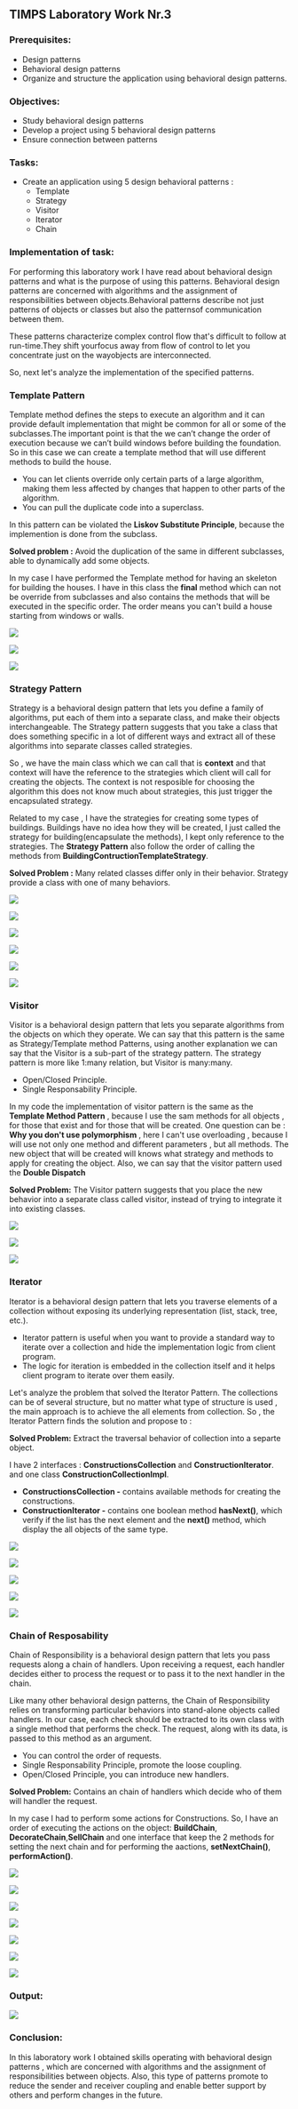## TIMPS Laboratory Work Nr.3


### Prerequisites:
  - Design patterns
  - Behavioral design patterns
  - Organize and structure the application using behavioral design patterns.

### Objectives:
  - Study behavioral design patterns
  - Develop a project using 5 behavioral design patterns
  - Ensure connection between patterns
 
 ### Tasks: 
 -  Create an application using 5 design behavioral patterns : 
    - Template
    - Strategy
    - Visitor
    - Iterator
    - Chain 
    
 ### Implementation of task: 
 For performing this laboratory work I have read about behavioral design patterns and what is the purpose of using this patterns. Behavioral design patterns are concerned with algorithms and the assignment of responsibilities between objects.Behavioral patterns describe not just patterns of objects or classes but also the patternsof communication between them. 
 
 These patterns characterize complex control flow that's difficult to follow at run-time.They shift yourfocus away from flow of control to let you concentrate just on
the wayobjects are interconnected.

So, next let's analyze the implementation of the specified patterns.

### Template Pattern

Template method defines the steps to execute an algorithm and it can provide default implementation that might be common for all or some of the subclasses.The important point is that the we can’t change the order of execution because we can’t build windows before building the foundation. So in this case we can create a template method that will use different methods to build the house.

- You can let clients override only certain parts of a large algorithm, making them less affected by changes that happen to other parts of the algorithm. 
-  You can pull the duplicate code into a superclass.

In this pattern can be violated the **Liskov Substitute Principle**, because the implemention is done from the subclass.

**Solved problem :** Avoid the duplication of the same in different subclasses, able to dynamically add some objects.


In my case I have performed the Template method for having an skeleton for building the houses. I have in this class the **final** method which can not be override from subclasses and also contains the methods that will be executed in the specific order. The order means you can't build a house starting from windows or walls.

![](https://github.com/gzaharia/TIMPS/blob/master/lab3_tmps/lab3_tmps/Screens/template_structure.PNG) 

![](https://github.com/gzaharia/TIMPS/blob/master/lab3_tmps/lab3_tmps/Screens/template_real_example.PNG)

![](https://github.com/gzaharia/TIMPS/blob/master/lab3_tmps/lab3_tmps/Screens/template.PNG)

### Strategy Pattern

Strategy is a behavioral design pattern that lets you define a family of algorithms, put each of them into a separate class, and make their objects interchangeable. The Strategy pattern suggests that you take a class that does something specific in a lot of different ways and extract all of these algorithms into separate classes called strategies.

So , we have the main class which we can call that is **context** and that context will have the reference to the strategies which client will call for creating the objects. The context is not resposible for choosing the algorithm this does not know much about strategies, this just trigger the encapsulated strategy.

Related to my case , I have the strategies for creating some types of buildings. Buildings have no idea how they will be created, I just called the strategy for building(encapsulate the methods), I kept only reference to the strategies. The **Strategy Pattern** also follow the order of calling the methods from **BuildingContructionTemplateStrategy**.

**Solved Problem :** Many related classes differ only in their behavior. Strategy provide a class with one of many behaviors.

![](https://github.com/gzaharia/TIMPS/blob/master/lab3_tmps/lab3_tmps/Screens/strategy_structure.PNG)

![](https://github.com/gzaharia/TIMPS/blob/master/lab3_tmps/lab3_tmps/Screens/strategy_real_example.PNG)

![](https://github.com/gzaharia/TIMPS/blob/master/lab3_tmps/lab3_tmps/Screens/strategy_1.PNG)

![](https://github.com/gzaharia/TIMPS/blob/master/lab3_tmps/lab3_tmps/Screens/strategy_2.PNG)

![](https://github.com/gzaharia/TIMPS/blob/master/lab3_tmps/lab3_tmps/Screens/strategy_injection.PNG)

![](https://github.com/gzaharia/TIMPS/blob/master/lab3_tmps/lab3_tmps/Screens/apply_strategy.PNG)

### Visitor

Visitor is a behavioral design pattern that lets you separate algorithms from the objects on which they operate. We can say that this pattern is the same as Strategy/Template method Patterns, using another explanation we can say that the Visitor is a sub-part of the strategy pattern. The strategy pattern is more like 1:many relation, but Visitor is many:many.

- Open/Closed Principle.
- Single Responsability Principle.

In my code the implementation of visitor pattern is the same as the **Template Method Pattern** , because I use the sam methods for all objects , for those that exist and for those that will be created. One question can be : **Why you don't use polymorphism** , here I can't use overloading , because I will use not only one method and different parameters , but all methods. The new object that will be created will knows what strategy and methods to apply for creating the object. Also, we can say that the visitor pattern used the **Double Dispatch**

**Solved Problem:** The Visitor pattern suggests that you place the new behavior into a separate class called visitor, instead of trying to integrate it into existing classes.

![](https://github.com/gzaharia/TIMPS/blob/master/lab3_tmps/lab3_tmps/Screens/visitor_structure.PNG)

![](https://github.com/gzaharia/TIMPS/blob/master/lab3_tmps/lab3_tmps/Screens/visitor_real_example.PNG)

![](https://github.com/gzaharia/TIMPS/blob/master/lab3_tmps/lab3_tmps/Screens/visitor.PNG)

### Iterator

Iterator is a behavioral design pattern that lets you traverse elements of a collection without exposing its underlying representation (list, stack, tree, etc.).

- Iterator pattern is useful when you want to provide a standard way to iterate over a collection and hide the implementation logic from client program.
- The logic for iteration is embedded in the collection itself and it helps client program to iterate over them easily.

Let's analyze the problem that solved the Iterator Pattern. The collections can be of several structure, but no matter what type of structure is used , the main approach is to achieve the all elements from collection. So , the Iterator Pattern finds the solution and propose to :

**Solved Problem:** Extract the traversal behavior of collection into a separte object.

I have 2 interfaces : **ConstructionsCollection** and **ConstructionIterator**. and one class **ConstructionCollectionImpl**.

- **ConstructionsCollection -** contains available methods for creating the constructions.
- **ConstructionIterator -** contains one boolean method **hasNext()**, which verify if the list has the next element and the **next()** method, which display the all objects of the same type.

![](https://github.com/gzaharia/TIMPS/blob/master/lab3_tmps/lab3_tmps/Screens/Iterator_structure.PNG)

![](https://github.com/gzaharia/TIMPS/blob/master/lab3_tmps/lab3_tmps/Screens/Iterator_real_example.PNG)

![](https://github.com/gzaharia/TIMPS/blob/master/lab3_tmps/lab3_tmps/Screens/iterator_1_interface.PNG)

![](https://github.com/gzaharia/TIMPS/blob/master/lab3_tmps/lab3_tmps/Screens/iterator_2_interface.PNG)

![](https://github.com/gzaharia/TIMPS/blob/master/lab3_tmps/lab3_tmps/Screens/hasNext_next.PNG)


### Chain of Resposability

Chain of Responsibility is a behavioral design pattern that lets you pass requests along a chain of handlers. Upon receiving a request, each handler decides either to process the request or to pass it to the next handler in the chain.

Like many other behavioral design patterns, the Chain of Responsibility relies on transforming particular behaviors into stand-alone objects called handlers. In our case, each check should be extracted to its own class with a single method that performs the check. The request, along with its data, is passed to this method as an argument.

- You can control the order of requests.
- Single Responsability Principle, promote the loose coupling.
- Open/Closed Principle, you can introduce new handlers.

**Solved Problem:** Contains an chain of handlers which decide who of them will handler the request.

In my case I had to perform some actions for Constructions. So, I have an order of executing the actions on the object: **BuildChain**, **DecorateChain**,**SellChain** and one interface that keep the 2 methods for setting the next chain and for performing the aactions,
**setNextChain()**, **performAction()**.

![](https://github.com/gzaharia/TIMPS/blob/master/lab3_tmps/lab3_tmps/Screens/chain_structure.PNG)

![](https://github.com/gzaharia/TIMPS/blob/master/lab3_tmps/lab3_tmps/Screens/chain_schema.PNG)

![](https://github.com/gzaharia/TIMPS/blob/master/lab3_tmps/lab3_tmps/Screens/chain_real_example.PNG)

![](https://github.com/gzaharia/TIMPS/blob/master/lab3_tmps/lab3_tmps/Screens/chain_build.PNG)

![](https://github.com/gzaharia/TIMPS/blob/master/lab3_tmps/lab3_tmps/Screens/chain_decorate.PNG)

![](https://github.com/gzaharia/TIMPS/blob/master/lab3_tmps/lab3_tmps/Screens/chain_sell.PNG)

![](https://github.com/gzaharia/TIMPS/blob/master/lab3_tmps/lab3_tmps/Screens/chain_interface.PNG)


### Output:

![](https://github.com/gzaharia/TIMPS/blob/master/lab3_tmps/lab3_tmps/Screens/output.PNG)


### Conclusion:

In this laboratory work I obtained skills operating with behavioral design patterns , which are concerned with algorithms and the assignment of responsibilities between objects. Also, this type of patterns promote to reduce the sender and receiver coupling and enable better support by others and perform changes in the future.
